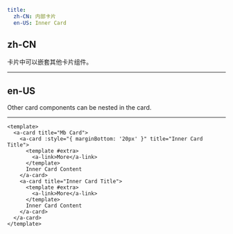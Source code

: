 ```yaml
title:
  zh-CN: 内部卡片
  en-US: Inner Card
```

## zh-CN

卡片中可以嵌套其他卡片组件。

---

## en-US

Other card components can be nested in the card.

---

```vue
<template>
  <a-card title="Mb Card">
    <a-card :style="{ marginBottom: '20px' }" title="Inner Card Title">
      <template #extra>
        <a-link>More</a-link>
      </template>
      Inner Card Content
    </a-card>
    <a-card title="Inner Card Title">
      <template #extra>
        <a-link>More</a-link>
      </template>
      Inner Card Content
    </a-card>
  </a-card>
</template>
```
